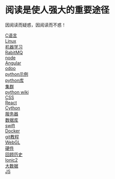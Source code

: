 # 阅读是使人强大的重要途径

因阅读而疑惑，因阅读而不惑！   

[C语言](tech/C/SUMMARY.md)  
[Linux](tech/linux/SUMMARY.md)  
[机器学习](tech/machine_learning/SUMMARY.md)  
[RabitMQ](tech/RabbitMQ/SUMMARY.md)  
[node](tech/node/SUMMARY.md)  
[Angular](tech/angular/SUMMARY.md)  
[odoo](tech/odoo_development_essential.md)  
[python示例](tech/python_example/SUMMARY.md)  
[python库](tech/python_lib/SUMMARY.md)  
[集群](tech/cluster/SUMMARY.md)  
[python wiki](tech/python_wiki/SUMMARY.md)  
[CSS](tech/css/SUMMARY.md)  
[React](tech/react/SUMMARY.md)  
[Cython](tech/cython/SUMMARY.md)  
[服务器](tech/service/SUMMARY.md)  
[数据库](tech/database/SUMMARY.md)  
[swift](tech/swift/SUMMARY.md)  
[Docker](tech/docker/SUMMARY.md)  
[git教程](tech/git.md)  
[WebGL](tech/webgl/SUMMARY.md)  
[硬件](tech/硬件/SUMMARY.md)  
[回顾历史](tech/回顾历史/SUMMARY.md)  
[Ionic2](tech/ionic2/SUMMARY.md)  
[大数据](tech/大数据处理架构/SUMMARY.md)  
[JS](tech/javascript/SUMMARY.md)  
<!-- [](arch.md) -->  
<!-- [区块链](blockchain/SUMMARY.md) -->  
<!-- [](gray hat.xmind/SUMMARY.md) -->  
<!-- [](gray_hat/SUMMARY.md) -->  
